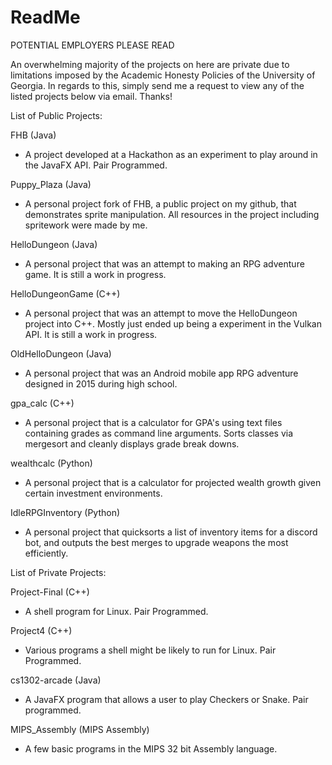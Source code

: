# ReadMe

POTENTIAL EMPLOYERS PLEASE READ

An overwhelming majority of the projects on here are private due to limitations imposed by the
Academic Honesty Policies of the University of Georgia. In regards to this, simply send me a
request to view any of the listed projects below via email. Thanks!

List of Public Projects:

FHB (Java)
  - A project developed at a Hackathon as an experiment to play around in the JavaFX API. Pair Programmed.
  
Puppy_Plaza (Java)
  - A personal project fork of FHB, a public project on my github, that demonstrates sprite manipulation. 
    All resources in the project including spritework were made by me. 
    
HelloDungeon (Java)
  - A personal project that was an attempt to making an RPG adventure game. It is still a work in progress.
  
HelloDungeonGame (C++)
  - A personal project that was an attempt to move the HelloDungeon project into C++. Mostly just ended up
    being a experiment in the Vulkan API. It is still a work in progress.
    
OldHelloDungeon (Java)
  - A personal project that was an Android mobile app RPG adventure designed in 2015 during high school.
    
gpa_calc (C++)
  - A personal project that is a calculator for GPA's using text files containing grades as command line 
    arguments. Sorts classes via mergesort and cleanly displays grade break downs.
    
wealthcalc (Python)
  - A personal project that is a calculator for projected wealth growth given certain investment environments.
  
IdleRPGInventory (Python)
  - A personal project that quicksorts a list of inventory items for a discord bot, and outputs the best merges
    to upgrade weapons the most efficiently.
  
List of Private Projects:

Project-Final (C++)
  - A shell program for Linux. Pair Programmed.
  
Project4 (C++)
  - Various programs a shell might be likely to run for Linux. Pair Programmed.
  
cs1302-arcade (Java)
  - A JavaFX program that allows a user to play Checkers or Snake. Pair programmed.

MIPS_Assembly (MIPS Assembly)
  - A few basic programs in the MIPS 32 bit Assembly language.
